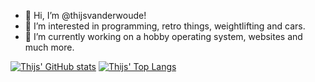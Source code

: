 - 👋 Hi, I’m @thijsvanderwoude!
- 👀 I’m interested in programming, retro things, weightlifting and cars.
- 🌱 I’m currently working on a hobby operating system, websites and much more.

[![Thijs' GitHub stats](https://github-readme-stats.vercel.app/api?username=thijsvanderwoude&theme=github_dark)](https://github.com/anuraghazra/github-readme-stats)
[![Thijs' Top Langs](https://github-readme-stats.vercel.app/api/top-langs/?username=thijsvanderwoude&layout=compact&theme=github_dark)](https://github.com/anuraghazra/github-readme-stats)
<!---
thijsvanderwoude/thijsvanderwoude is a ✨ special ✨ repository because its `README.md` (this file) appears on your GitHub profile.
You can click the Preview link to take a look at your changes.
--->
